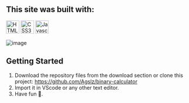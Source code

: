 ## This site was built with:

<p align="left">
<a href="https://developer.mozilla.org/en-US/docs/Glossary/HTML5" target="_blank" rel="noreferrer"><img src="https://raw.githubusercontent.com/danielcranney/readme-generator/main/public/icons/skills/html5-colored.svg" width="36" height="36" alt="HTML5" /></a>
<a href="https://www.w3.org/TR/CSS/#css" target="_blank" rel="noreferrer"><img src="https://raw.githubusercontent.com/danielcranney/readme-generator/main/public/icons/skills/css3-colored.svg" width="36" height="36" alt="CSS3" /></a>
<a href="https://developer.mozilla.org/en-US/docs/Web/JavaScript" target="_blank" rel="noreferrer"><img src="https://raw.githubusercontent.com/danielcranney/readme-generator/main/public/icons/skills/javascript-colored.svg" width="36" height="36" alt="Javascript" /></a></p>
 
![image](https://user-images.githubusercontent.com/83142033/210937030-c55b5cf6-5f19-4379-877c-7a2ca2a60d48.png)

 
## Getting Started

1. Download the repository files from the download section or clone this project: https://github.com/Agslz/binary-calculator
2. Import it in VScode or any other text editor.
3. Have fun 🚀.
